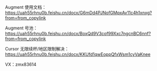 Augment 使用文档：https://uah55rhnu0b.feishu.cn/docx/G6mDd4PJNofGMpxAv11c4h1xnxg?from=from_copylink

Augment 号池：https://uah55rhnu0b.feishu.cn/docx/BoxQd9V3cof99Xxc7ngcnBC6nnf?from=from_copylink

Cursor 无限续杯/地区限制解决：https://uah55rhnu0b.feishu.cn/docx/KKUfd1qwEoppQfxWsm1cyVaKnee

VX：zmx83614
